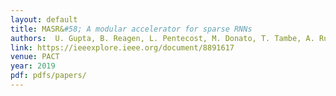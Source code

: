 ```yaml
---
layout: default
title: MASR&#58; A modular accelerator for sparse RNNs 
authors:  U. Gupta, B. Reagen, L. Pentecost, M. Donato, T. Tambe, A. Rush, G.-Y. Wei, D. Brooks 
link: https://ieeexplore.ieee.org/document/8891617
venue: PACT
year: 2019
pdf: pdfs/papers/
---
```

